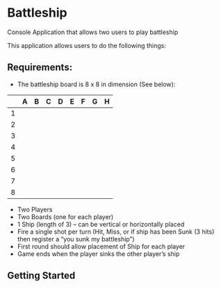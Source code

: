 # Battleship
Console Application that allows two users to play battleship

This application allows users to do the following things:

## Requirements:
- The battleship board is 8 x 8 in dimension (See below):

||A|B|C|D|E|F|G|H|
|---|---|---|---|---|---|---|---|---|
|1|||||||||
|2|||||||||
|3|||||||||
|4|||||||||
|5|||||||||
|6|||||||||
|7|||||||||
|8|||||||||


- Two Players
- Two Boards (one for each player)
- 1 Ship (length of 3) – can be vertical or horizontally placed
- Fire a single shot per turn (Hit, Miss, or if ship has been Sunk (3 hits) then register a “you sunk my battleship”)
- First round should allow placement of Ship for each player
- Game ends when the player sinks the other player’s ship

## Getting Started
